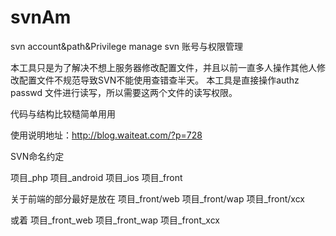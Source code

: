 svnAm
=====

svn account&amp;path&amp;Privilege  manage svn 账号与权限管理

本工具只是为了解决不想上服务器修改配置文件，并且以前一直多人操作其他人修改配置文件不规范导致SVN不能使用查错查半天。
本工具是直接操作authz  passwd 文件进行读写，所以需要这两个文件的读写权限。

代码与结构比较糙简单用用

使用说明地址：http://blog.waiteat.com/?p=728


SVN命名约定

项目_php
项目_android
项目_ios
项目_front

关于前端的部分最好是放在
项目_front/web
项目_front/wap
项目_front/xcx


或着
项目_front_web
项目_front_wap
项目_front_xcx

